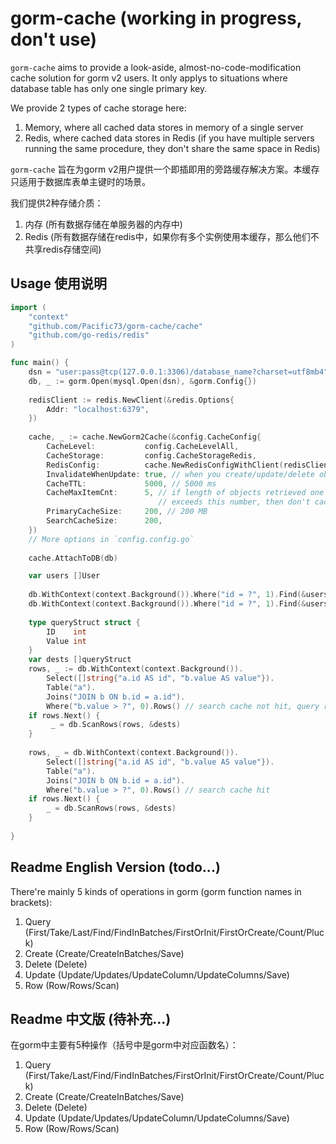 # gorm-cache (working in progress, don't use)

`gorm-cache` aims to provide a look-aside, almost-no-code-modification cache solution for gorm v2 users. It only applys to situations where database table has only one single primary key.

We provide 2 types of cache storage here:

1. Memory, where all cached data stores in memory of a single server
2. Redis, where cached data stores in Redis (if you have multiple servers running the same procedure, they don't share the same space in Redis)

`gorm-cache` 旨在为gorm v2用户提供一个即插即用的旁路缓存解决方案。本缓存只适用于数据库表单主键时的场景。

我们提供2种存储介质：

1. 内存 (所有数据存储在单服务器的内存中)
2. Redis (所有数据存储在redis中，如果你有多个实例使用本缓存，那么他们不共享redis存储空间)

## Usage 使用说明

```go
import (
    "context"
    "github.com/Pacific73/gorm-cache/cache"
    "github.com/go-redis/redis"
)

func main() {
    dsn = "user:pass@tcp(127.0.0.1:3306)/database_name?charset=utf8mb4"
    db, _ := gorm.Open(mysql.Open(dsn), &gorm.Config{})
    
    redisClient := redis.NewClient(&redis.Options{
        Addr: "localhost:6379",    
    })
    
    cache, _ := cache.NewGorm2Cache(&config.CacheConfig{
        CacheLevel:           config.CacheLevelAll,
        CacheStorage:         config.CacheStorageRedis,
        RedisConfig:          cache.NewRedisConfigWithClient(redisClient),
        InvalidateWhenUpdate: true, // when you create/update/delete objects, invalidate cache
        CacheTTL:             5000, // 5000 ms
        CacheMaxItemCnt:      5, // if length of objects retrieved one single time 
                                 // exceeds this number, then don't cache
        PrimaryCacheSize:     200, // 200 MB
        SearchCacheSize:      200,
    })
    // More options in `config.config.go`
    
    cache.AttachToDB(db)

    var users []User
    
    db.WithContext(context.Background()).Where("id = ?", 1).Find(&users) // primary key cache not hit, users cached
    db.WithContext(context.Background()).Where("id = ?", 1).Find(&users) // primary key cache hit
    
    type queryStruct struct {
        ID    int
        Value int
    }
    var dests []queryStruct
    rows, _ := db.WithContext(context.Background()).
        Select([]string{"a.id AS id", "b.value AS value"}).
        Table("a").
        Joins("JOIN b ON b.id = a.id").
        Where("b.value > ?", 0).Rows() // search cache not hit, query result cached
    if rows.Next() {
         _ = db.ScanRows(rows, &dests)
    }
    
    rows, _ = db.WithContext(context.Background()).
        Select([]string{"a.id AS id", "b.value AS value"}).
    	Table("a").
    	Joins("JOIN b ON b.id = a.id").
    	Where("b.value > ?", 0).Rows() // search cache hit
    if rows.Next() {
        _ = db.ScanRows(rows, &dests)
    }
    
}
```

## Readme English Version (todo...)

There're mainly 5 kinds of operations in gorm (gorm function names in brackets):

1. Query (First/Take/Last/Find/FindInBatches/FirstOrInit/FirstOrCreate/Count/Pluck)
2. Create (Create/CreateInBatches/Save)
3. Delete (Delete)
4. Update (Update/Updates/UpdateColumn/UpdateColumns/Save)
5. Row (Row/Rows/Scan)

## Readme 中文版 (待补充...)

在gorm中主要有5种操作（括号中是gorm中对应函数名）：

1. Query (First/Take/Last/Find/FindInBatches/FirstOrInit/FirstOrCreate/Count/Pluck)
2. Create (Create/CreateInBatches/Save)
3. Delete (Delete)
4. Update (Update/Updates/UpdateColumn/UpdateColumns/Save)
5. Row (Row/Rows/Scan)


